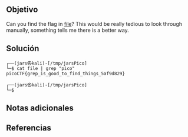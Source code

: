 ## Objetivo
Can you find the flag in [file](https://jupiter.challenges.picoctf.org/static/515f19f3612bfd97cd3f0c0ba32bd864/file)? This would be really tedious to look through manually, something tells me there is a better way.

## Solución
```
┌──(jars㉿kali)-[/tmp/jarsPico]
└─$ cat file | grep "pico"
picoCTF{grep_is_good_to_find_things_5af9d829}
                                                                                                                                                                                                                                           
┌──(jars㉿kali)-[/tmp/jarsPico]
└─$ 

```
## Notas adicionales
## Referencias 